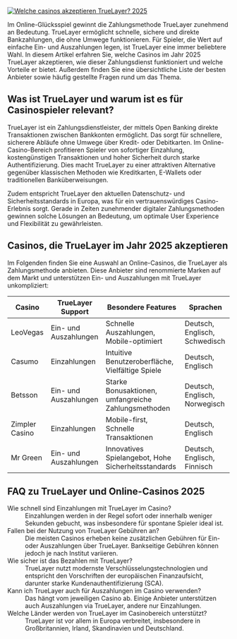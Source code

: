 [![Welche casinos akzeptieren TrueLayer? 2025](https://123-caf.pages.dev/gitsignup.png)](https://vrmoo.ru/Bt82HjjY)

<p>Im Online-Glücksspiel gewinnt die Zahlungsmethode TrueLayer zunehmend an Bedeutung. TrueLayer ermöglicht schnelle, sichere und direkte Bankzahlungen, die ohne Umwege funktionieren. Für Spieler, die Wert auf einfache Ein- und Auszahlungen legen, ist TrueLayer eine immer beliebtere Wahl. In diesem Artikel erfahren Sie, welche Casinos im Jahr 2025 TrueLayer akzeptieren, wie dieser Zahlungsdienst funktioniert und welche Vorteile er bietet. Außerdem finden Sie eine übersichtliche Liste der besten Anbieter sowie häufig gestellte Fragen rund um das Thema.</p>  <h2>Was ist TrueLayer und warum ist es für Casinospieler relevant?</h2> <p>TrueLayer ist ein Zahlungsdienstleister, der mittels Open Banking direkte Transaktionen zwischen Bankkonten ermöglicht. Das sorgt für schnellere, sicherere Abläufe ohne Umwege über Kredit- oder Debitkarten. Im Online-Casino-Bereich profitieren Spieler von sofortiger Einzahlung, kostengünstigen Transaktionen und hoher Sicherheit durch starke Authentifizierung. Dies macht TrueLayer zu einer attraktiven Alternative gegenüber klassischen Methoden wie Kreditkarten, E-Wallets oder traditionellen Banküberweisungen.</p> <p>Zudem entspricht TrueLayer den aktuellen Datenschutz- und Sicherheitsstandards in Europa, was für ein vertrauenswürdiges Casino-Erlebnis sorgt. Gerade in Zeiten zunehmender digitaler Zahlungsmethoden gewinnen solche Lösungen an Bedeutung, um optimale User Experience und Flexibilität zu gewährleisten.</p>  <h2>Casinos, die TrueLayer im Jahr 2025 akzeptieren</h2> <p>Im Folgenden finden Sie eine Auswahl an Online-Casinos, die TrueLayer als Zahlungsmethode anbieten. Diese Anbieter sind renommierte Marken auf dem Markt und unterstützen Ein- und Auszahlungen mit TrueLayer unkompliziert:</p>  <table>   <thead>     <tr>       <th>Casino</th>       <th>TrueLayer Support</th>       <th>Besondere Features</th>       <th>Sprachen</th>     </tr>   </thead>   <tbody>     <tr>       <td>LeoVegas</td>       <td>Ein- und Auszahlungen</td>       <td>Schnelle Auszahlungen, Mobile-optimiert</td>       <td>Deutsch, Englisch, Schwedisch</td>     </tr>     <tr>       <td>Casumo</td>       <td>Einzahlungen</td>       <td>Intuitive Benutzeroberfläche, Vielfältige Spiele</td>       <td>Deutsch, Englisch</td>     </tr>     <tr>       <td>Betsson</td>       <td>Ein- und Auszahlungen</td>       <td>Starke Bonusaktionen, umfangreiche Zahlungsmethoden</td>       <td>Deutsch, Englisch, Norwegisch</td>     </tr>     <tr>       <td>Zimpler Casino</td>       <td>Einzahlungen</td>       <td>Mobile-first, Schnelle Transaktionen</td>       <td>Deutsch, Englisch</td>     </tr>     <tr>       <td>Mr Green</td>       <td>Ein- und Auszahlungen</td>       <td>Innovatives Spielangebot, Hohe Sicherheitsstandards</td>       <td>Deutsch, Englisch, Finnisch</td>     </tr>   </tbody> </table>  <h2>FAQ zu TrueLayer und Online-Casinos 2025</h2> <dl>   <dt>Wie schnell sind Einzahlungen mit TrueLayer im Casino?</dt>   <dd>Einzahlungen werden in der Regel sofort oder innerhalb weniger Sekunden gebucht, was insbesondere für spontane Spieler ideal ist.</dd>    <dt>Fallen bei der Nutzung von TrueLayer Gebühren an?</dt>   <dd>Die meisten Casinos erheben keine zusätzlichen Gebühren für Ein- oder Auszahlungen über TrueLayer. Bankseitige Gebühren können jedoch je nach Institut variieren.</dd>    <dt>Wie sicher ist das Bezahlen mit TrueLayer?</dt>   <dd>TrueLayer nutzt modernste Verschlüsselungstechnologien und entspricht den Vorschriften der europäischen Finanzaufsicht, darunter starke Kundenauthentifizierung (SCA).</dd>    <dt>Kann ich TrueLayer auch für Auszahlungen im Casino verwenden?</dt>   <dd>Das hängt vom jeweiligen Casino ab. Einige Anbieter unterstützen auch Auszahlungen via TrueLayer, andere nur Einzahlungen.</dd>    <dt>Welche Länder werden von TrueLayer im Casinobereich unterstützt?</dt>   <dd>TrueLayer ist vor allem in Europa verbreitet, insbesondere in Großbritannien, Irland, Skandinavien und Deutschland.</dd> </dl>